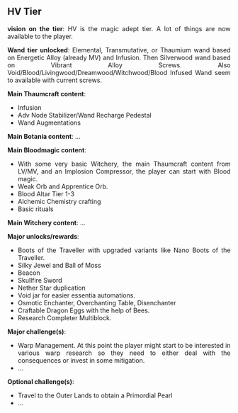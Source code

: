 ## HV Tier
<div align="justify">

**vision on the tier**:
HV is the magic adept tier. A lot of things are now available to the player.

**Wand tier unlocked**: Elemental, Transmutative, or Thaumium wand based on Energetic Alloy (already MV) and Infusion. Then Silverwood wand based on Vibrant Alloy Screws. Also Void/Blood/Livingwood/Dreamwood/Witchwood/Blood Infused Wand seem to available with current screws.

**Main Thaumcraft content**:
- Infusion
- Adv Node Stabilizer/Wand Recharge Pedestal
- Wand Augmentations

**Main Botania content**: ...

**Main Bloodmagic content**:
- With some very basic Witchery, the main Thaumcraft content from LV/MV, and an Implosion Compressor, the player can start with Blood magic.
- Weak Orb and Apprentice Orb.
- Blood Altar Tier 1-3
- Alchemic Chemistry crafting
- Basic rituals

**Main Witchery content**: ...

**Major unlocks/rewards**:
- Boots of the Traveller with upgraded variants like Nano Boots of the Traveller.
- Silky Jewel and Ball of Moss
- Beacon
- Skullfire Sword
- Nether Star duplication
- Void jar for easier essentia automations.
- Osmotic Enchanter, Overchanting Table, Disenchanter
- Craftable Dragon Eggs with the help of Bees.
- Research Completer Multiblock.

**Major challenge(s)**:
- Warp Management. At this point the player might start to be interested in various warp research so they need to either deal with the consequences or invest in some mitigation.
- ...

**Optional challenge(s)**:
- Travel to the Outer Lands to obtain a Primordial Pearl
- ...

</div>
